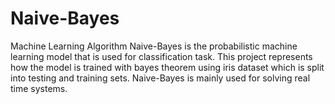 # Naive-Bayes
Machine Learning Algorithm 
Naive-Bayes is the probabilistic machine learning model that is used for classification task.
This project represents how the model is trained with bayes theorem using iris dataset which is split into testing and training sets.
Naive-Bayes is mainly used for solving real time systems.
